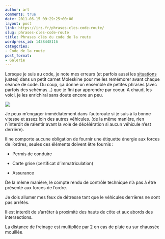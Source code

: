 ```yaml
---
author: art
comments: true
date: 2011-06-15 09:29:25+00:00
layout: post
link: https://irz.fr/phrases-cles-code-route/
slug: phrases-cles-code-route
title: Phrases clés du code de la route
wordpress_id: 1438448116
categories:
- Code de la route
post_format:
- Galerie
---
```


Lorsque je suis au code, je note mes erreurs (et parfois aussi les [situations](https://irz.fr/) justes) dans un petit carnet Moleskine pour me les remémorer avant chaque séance de code. Du coup, ça donne un ensemble de petites phrases (avec parfois des schémas...) que je fini par apprendre par coeur. A chaud, les voici, je les enrichirai sans doute encore un peu.

![](https://static.irz.fr/2011/06/photo-e1307864768735-1024x485.jpg)

Je peux m’engager immédiatement dans l’autoroute si je suis à la bonne vitesse et assez loin des autres véhicules. (de la même manière, rien n’interdit de ralentir avant la voie de décélération si aucun véhicule n’est derrière).

Il ne comporte aucune obligation de fournir une étiquette énergie aux forces de l’ordres, seules ces éléments doivent être fournis :



	
  * Permis de conduire

	
  * Carte grise (certificat d’immatriculation)

	
  * Assurance


De la même manière, le compte rendu de contrôle technique n’a pas à être présenté aux forces de l’ordre.

Je dois allumer mes feux de détresse tant que le véhicules derrières ne sont pas arrêtés.

Il est interdit de s’arrêter à proximité des hauts de côte et aux abords des intersections.

La distance de freinage est multipliée par 2 en cas de pluie ou sur chaussée mouillée.
